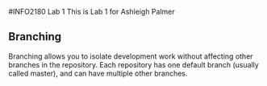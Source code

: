 #INFO2180 Lab 1
This is Lab 1 for Ashleigh Palmer

## Branching
Branching allows you to isolate development work without
affecting other branches in the repository. Each repository
has one default branch (usually called master), and can have
multiple other branches.